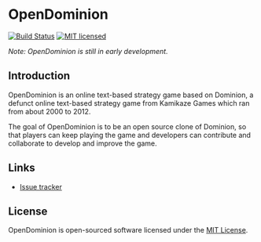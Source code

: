 # OpenDominion

[![Build Status](https://img.shields.io/travis/WaveHack/OpenDominion.svg)](https://travis-ci.org/WaveHack/OpenDominion)
[![MIT licensed](https://img.shields.io/github/license/wavehack/opendominion.svg)](https://opensource.org/licenses/MIT)

*Note: OpenDominion is still in early development.*

## Introduction

OpenDominion is an online text-based strategy game based on Dominion, a defunct online text-based strategy game from Kamikaze Games which ran from about 2000 to 2012.

The goal of OpenDominion is to be an open source clone of Dominion, so that players can keep playing the game and developers can contribute and collaborate to develop and improve the game.

## Links

* [Issue tracker](https://github.com/WaveHack/OpenDominion/issues)

## License

OpenDominion is open-sourced software licensed under the [MIT License](https://opensource.org/licenses/MIT).
